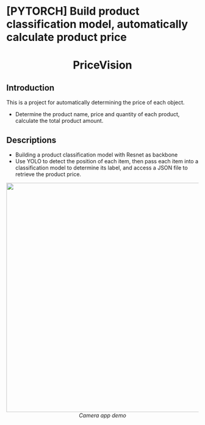 # [PYTORCH] Build product classification model, automatically calculate product price
<p align="center">
 <h1 align="center">PriceVision</h1>
</p>

## Introduction
This is a project for automatically determining the price of each object.
* Determine the product name, price and quantity of each product, calculate the total product amount.
## Descriptions
* Building a product classification model with Resnet as backbone
* Use YOLO to detect the position of each item, then pass each item into a classification model to determine its label, and access a JSON file to retrieve the product price.
<p align="center">
  <img src="demo/output.gif" width=600><br/>
  <i>Camera app demo</i>
</p>


